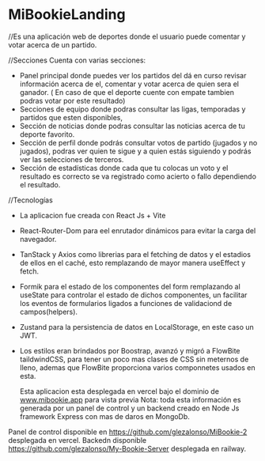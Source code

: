 # MiBookieLanding
//Es una aplicación web de deportes donde el usuario puede comentar y votar acerca de un partido.

//Secciones
Cuenta con varias secciones:
* Panel principal donde puedes ver los partidos del dá en curso revisar información acerca de el,
   comentar y votar acerca de quien sera el ganador. ( En caso de que el deporte cuente con empate tambien podras votar por este resultado)
* Secciones de equipo donde podras consultar las ligas, temporadas y partidos que esten disponibles,
* Sección de noticias donde podras consultar las noticias acerca de tu deporte favorito.
* Sección de perfil donde podrás consultar votos de partido (jugados y no jugados), podras ver quien te sigue y a quien estás siguiendo
  y podrás ver las selecciones de terceros.
* Sección de estadísticas donde cada que tu colocas un voto y el resultado es correcto se va registrado como acierto o fallo dependiendo el resultado.

//Tecnologías
* La aplicacion fue creada con React Js + Vite
* React-Router-Dom para eel enrutador dinámicos para evitar la carga del navegador.
* TanStack y Axios como librerias para el fetching de datos y el estadios de ellos en el caché,
  esto remplazando de mayor manera useEffect y fetch.
* Formik para el estado de los componentes del form remplazando al useState para controlar el estado de dichos componentes,
  un facilitar los eventos de formularios ligados a funciones de validaciond de campos(helpers).
* Zustand para la persistencia de datos en LocalStorage, en este caso un JWT.
* Los estilos eran brindados por Boostrap,  avanzó y migró a FlowBite taildwindCSS,
  para tener un poco mas clases de CSS sin meternos de lleno, ademas que FlowBite proporciona varios componnetes usados en esta.

  Esta aplicacion esta desplegada en vercel bajo el dominio de www.mibookie.app para vista previa
  Nota: toda esta información es generada por un panel de control y un backend creado en Node Js framework Express con mas de daros en MongoDb.

 Panel de control disponible en https://github.com/glezalonso/MiBookie-2 desplegada en vercel.
 Backedn disponible https://github.com/glezalonso/My-Bookie-Server desplegada en railway.
  
  
  
  

